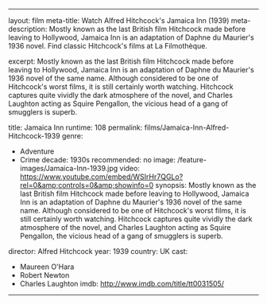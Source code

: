 ---

layout: film
meta-title: Watch Alfred Hitchcock's Jamaica Inn (1939)
meta-description:  Mostly known as the last British film Hitchcock made before leaving to Hollywood, Jamaica Inn is an adaptation of Daphne du Maurier's 1936 novel. Find classic Hitchcock's films at La Filmothèque.

excerpt: Mostly known as the last British film Hitchcock made before leaving to Hollywood, Jamaica Inn is an adaptation of Daphne du Maurier's 1936 novel of the same name.  Although considered to be one of Hitchcock's worst films, it is still certainly worth watching. Hitchcock captures quite vividly the dark atmosphere of the novel, and Charles Laughton acting as Squire Pengallon, the vicious head of a gang of smugglers is superb.

title: Jamaica Inn
runtime: 108
permalink: films/Jamaica-Inn-Alfred-Hitchcock-1939
genre:
- Adventure
- Crime
decade: 1930s
recommended: no
image: /feature-images/Jamaica-Inn-1939.jpg
video: https://www.youtube.com/embed/WSIrHr7QGLo?rel=0&amp;controls=0&amp;showinfo=0
synopsis: Mostly known as the last British film Hitchcock made before leaving to Hollywood, Jamaica Inn is an adaptation of Daphne du Maurier's 1936 novel of the same name.  Although considered to be one of Hitchcock's worst films, it is still certainly worth watching. Hitchcock captures quite vividly the dark atmosphere of the novel, and Charles Laughton acting as Squire Pengallon, the vicious head of a gang of smugglers is superb.

director: Alfred Hitchcock
year: 1939
country: UK
cast:
- Maureen O'Hara
- Robert Newton
- Charles Laughton
imdb: http://www.imdb.com/title/tt0031505/

---